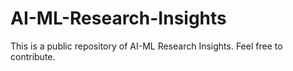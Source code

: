 # AI-ML-Research-Insights
This is a public repository of AI-ML Research Insights. Feel free to contribute.
